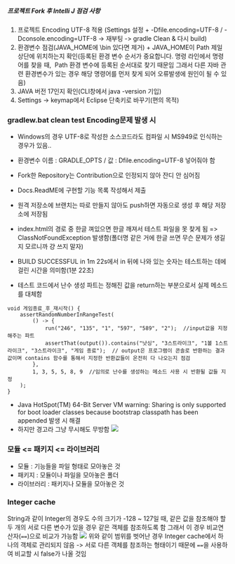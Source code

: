 ##### 프로젝트 Fork 후 Intelli J 점검 사항
1. 프로젝트 Encoding UTF-8 적용
(Settings 설정 + -Dfile.encoding=UTF-8 / -Dconsole.encoding=UTF-8 -> 재부팅 -> gradle Clean & 다시 build)
2. 환경변수 점검(JAVA_HOME에 \bin 있다면 제거) + JAVA_HOME이 Path 제일 상단에 위치하는지 확인(등록된 환경 변수 순서가 중요합니다. 명령 라인에서 명령어를 찾을 때,  Path 환경 변수에 등록된 순서대로 찾기 때문임 그래서 다른 자바 관련 환경변수가 있는 경우 해당 명령어를 먼저 찾게 되어 오류발생에 원인이 될 수 있음)
3. JAVA 버전 17인지 확인(CLI창에서 java -version 기입)
4. Settings -> keymap에서 Eclipse 단축키로 바꾸기(편의 목적)

### gradlew.bat clean test Encoding문제 발생 시
- Windows의 경우 UTF-8로 작성한 소스코드라도 컴파일 시 MS949로 인식하는 경우가 있음..
- 환경변수 이름 : GRADLE_OPTS / 값 : Dfile.encoding=UTF-8 넣어줘야 함  

- Fork한 Repository는 Contribution으로 인정되지 않아 잔디 안 심어짐
- Docs.ReadME에 구현할 기능 목록 작성해서 제출
- 원격 저장소에 브랜치는 따로 만들지 않아도 push하면 자동으로 생성 후 해당 저장소에 저장됨
- index.html의 경로 중 한글 껴있으면 한글 깨져서 테스트 파일을 못 찾게 됨 => ClassNotFoundException 발생함(폴더명 같은 거에 한글 쓰면 무슨 문제가 생길지 모르니까 걍 쓰지 말자)
- BUILD SUCCESSFUL in 1m 22s에서 in 뒤에 나와 있는 숫자는 테스트하는 데에 걸린 시간을 의미함(1분 22초)


- 테스트 코드에서 난수 생성 파트는 정해진 값을 return하는 부분으로서 실제 메소드를 대체함
```
void 게임종료_후_재시작() {  
    assertRandomNumberInRangeTest(  
        () -> {  
            run("246", "135", "1", "597", "589", "2");  //input값을 지정해주는 파트
            assertThat(output()).contains("낫싱", "3스트라이크", "1볼 1스트라이크", "3스트라이크", "게임 종료");  // output은 프로그램이 콘솔로 반환하는 결과값이며 contains 함수를 통해서 지정한 반환값들이 온전히 다 나오는지 점검
        },  
        1, 3, 5, 5, 8, 9  //임의로 난수를 생성하는 메소드 사용 시 반환될 값들 지정
    );  
}
```
- Java HotSpot(TM) 64-Bit Server VM warning: Sharing is only supported for boot loader classes because bootstrap classpath has been appended 발생 시 해결
- 하지만 경고라 그냥 무시해도 무방함
![](Pasted%20image%2020231023143846.png)

### 모듈 <= 패키지 <= 라이브러리
- 모듈 : 기능들을 파일 형태로 모아놓은 것
- 패키지 : 모듈이나 파일을 모아놓은 폴더
- 라이브러리 : 패키지나 모듈을 모아놓은 것

### Integer cache
String과 같이 Integer의 경우도 수의 크기가 -128 ~ 127일 때, 같은 값을 참조해야 할 두 개의 서로 다른 변수가 있을 경우 같은 객체를 참조하도록 함 그래서 이 경우 비교연산자(`==`)으로 비교가 가능함
![](Pasted%20image%2020231122202801.png)
위와 같이 범위를 벗어난 경우 Integer cache에서 하나의 객체로 관리되지 않음 -> 서로 다른 객체를 참조하는 형태이기 때문에 `==`을 사용하여 비교할 시 false가 나올 것임